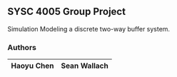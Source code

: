 ## SYSC 4005 Group Project
Simulation Modeling a discrete two-way buffer system.



 ### Authors

  | Haoyu Chen | Sean Wallach |
  | ---------- | ------------ |

